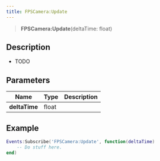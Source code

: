 ```yaml
---
title: FPSCamera:Update
---
```


> **FPSCamera:Update**(deltaTime: float)

## Description

- TODO

## Parameters

| Name | Type | Description |
| ---- | ---- | ----------- |
| **deltaTime** | float |  |

## Example

```lua
Events:Subscribe('FPSCamera:Update', function(deltaTime)
    -- Do stuff here.
end)
```
